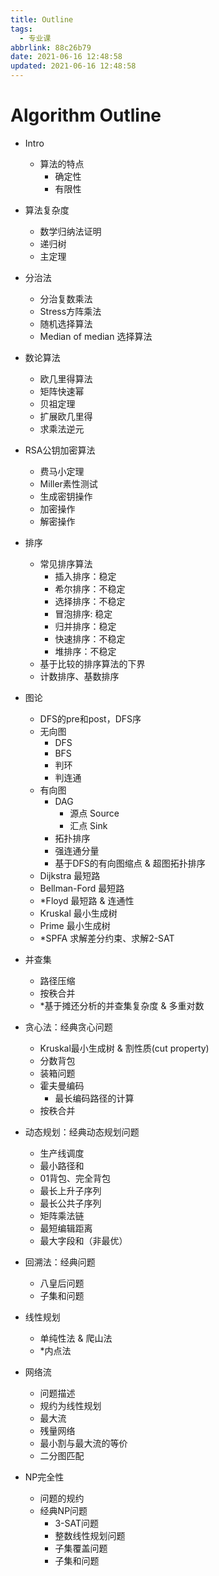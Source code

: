 ```yaml
---
title: Outline
tags:
  - 专业课
abbrlink: 88c26b79
date: 2021-06-16 12:48:58
updated: 2021-06-16 12:48:58
---
```

# Algorithm Outline
- Intro
  - 算法的特点
    - 确定性
    - 有限性
- 算法复杂度
  - 数学归纳法证明
  - 递归树
  - 主定理
- 分治法
  - 分治复数乘法
  - Stress方阵乘法
  - 随机选择算法
  - Median of median 选择算法
- 数论算法
  - 欧几里得算法
  - 矩阵快速幂
  - 贝祖定理
  - 扩展欧几里得
  - 求乘法逆元
- RSA公钥加密算法
  - 费马小定理
  - Miller素性测试
  - 生成密钥操作
  - 加密操作
  - 解密操作
- 排序
  - 常见排序算法
    - 插入排序：稳定
    - 希尔排序：不稳定
    - 选择排序：不稳定
    - 冒泡排序: 稳定
    - 归并排序：稳定
    - 快速排序：不稳定
    - 堆排序：不稳定
  - 基于比较的排序算法的下界
  - 计数排序、基数排序
- 图论
  - DFS的pre和post，DFS序
  - 无向图
    - DFS
    - BFS
    - 判环
    - 判连通
  - 有向图
    - DAG
      - 源点 Source
      - 汇点 Sink
    - 拓扑排序
    - 强连通分量
    - 基于DFS的有向图缩点 & 超图拓扑排序
  - Dijkstra 最短路
  - Bellman-Ford 最短路
  - *Floyd 最短路 & 连通性
  - Kruskal 最小生成树
  - Prime 最小生成树
  - *SPFA 求解差分约束、求解2-SAT
- 并查集
  - 路径压缩
  - 按秩合并
  - *基于摊还分析的并查集复杂度 & 多重对数
- 贪心法：经典贪心问题
  - Kruskal最小生成树 & 割性质(cut property)
  - 分数背包
  - 装箱问题
  - 霍夫曼编码
    - 最长编码路径的计算
  - 按秩合并
  
- 动态规划：经典动态规划问题
  - 生产线调度
  - 最小路径和
  - 01背包、完全背包
  - 最长上升子序列
  - 最长公共子序列
  - 矩阵乘法链
  - 最短编辑距离
  - 最大字段和（非最优）
- 回溯法：经典问题
  - 八皇后问题
  - 子集和问题
- 线性规划
  - 单纯性法 & 爬山法
  - *内点法
- 网络流
  - 问题描述
  - 规约为线性规划
  - 最大流
  - 残量网络
  - 最小割与最大流的等价
  - 二分图匹配
- NP完全性
  - 问题的规约
  - 经典NP问题
    - 3-SAT问题
    - 整数线性规划问题
    - 子集覆盖问题
    - 子集和问题